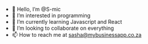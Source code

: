 - 👋 Hello, I’m @S-mic
- 👀 I’m interested in programming 
- 🌱 I’m currently learning Javascript and React
- 💞️ I’m looking to collaborate on everything 
- 📫 How to reach me at sasha@mybusinessapp.co.za

<!---
S-mic/S-mic is a ✨ special ✨ repository because its `README.md` (this file) appears on your GitHub profile.
You can click the Preview link to take a look at your changes.
--->
